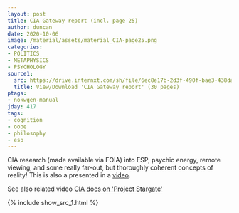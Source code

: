 ```yaml
---
layout: post
title: CIA Gateway report (incl. page 25)
author: duncan
date: 2020-10-06
image: /material/assets/material_CIA-page25.png
categories:
- POLITICS
- METAPHYSICS
- PSYCHOLOGY
source1:
  src: https://drive.internxt.com/sh/file/6ec8e17b-2d3f-490f-bae3-438da139801b/2cca2fab3873c5c0c53982cb7d01d1122c2aec9a9a6578e29c6a47320af8f50a
  title: View/Download 'CIA Gateway report' (30 pages)
ptags:
- nokwgen-manual
jday: 417
tags:
- cognition
- oobe
- philosophy
- esp
---
```


CIA research (made available via FOIA) into ESP, psychic energy, remote viewing, and some really far-out, but thoroughly coherent concepts of reality!  This is also a presented in a [video](/videos/CIA-stargate.html).

<!--more-->

See also related video [CIA docs on 'Project Stargate'](/videos/CIA-stargate.html)

{% include show_src_1.html %}



